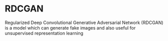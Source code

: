# RDCGAN
Regularized Deep Convolutional  Generative Adversarial Network (RDCGAN) is a model which can generate fake images and also useful for unsupervised representation learning
